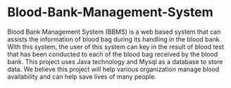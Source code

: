 # Blood-Bank-Management-System
Blood Bank Management System (BBMS) is a web based system that can assists the information of blood bag during its handling in the blood bank. With this system, the user of this system can key in the result of blood test that has been conducted to each of the blood bag received by the blood bank.
This project uses Java technology and Mysql as a database to store data. We believe this project will help various organization manage blood availability and can help save lives of many people. 
